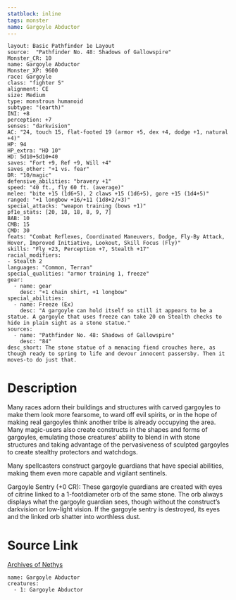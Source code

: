 ```yaml
---
statblock: inline
tags: monster
name: Gargoyle Abductor
---
```

```statblock
layout: Basic Pathfinder 1e Layout
source:  "Pathfinder No. 48: Shadows of Gallowspire"
Monster_CR: 10
name: Gargoyle Abductor
Monster_XP: 9600
race: Gargoyle
class: "fighter 5"
alignment: CE
size: Medium
type: monstrous humanoid
subtype: "(earth)"
INI: +8
perception: +7
senses: "darkvision"
AC: "24, touch 15, flat-footed 19 (armor +5, dex +4, dodge +1, natural +4)"
HP: 94
HP_extra: "HD 10"
HD: 5d10+5d10+40
saves: "Fort +9, Ref +9, Will +4"
saves_other: "+1 vs. fear"
DR: "10/magic"
defensive_abilities: "bravery +1"
speed: "40 ft., fly 60 ft. (average)"
melee: "bite +15 (1d6+5), 2 claws +15 (1d6+5), gore +15 (1d4+5)"
ranged: "+1 longbow +16/+11 (1d8+2/×3)"
special_attacks: "weapon training (bows +1)"
pf1e_stats: [20, 18, 18, 8, 9, 7]
BAB: 10
CMB: 15
CMD: 30
feats: "Combat Reflexes, Coordinated Maneuvers, Dodge, Fly-By Attack, Hover, Improved Initiative, Lookout, Skill Focus (Fly)"
skills: "Fly +23, Perception +7, Stealth +17"
racial_modifiers:
- Stealth 2
languages: "Common, Terran"
special_qualities: "armor training 1, freeze"
gear:
  - name: gear
    desc: "+1 chain shirt, +1 longbow"
special_abilities:
  - name: Freeze (Ex)
    desc: "A gargoyle can hold itself so still it appears to be a statue. A gargoyle that uses freeze can take 20 on Stealth checks to hide in plain sight as a stone statue."
sources:
  - name: "Pathfinder No. 48: Shadows of Gallowspire"
    desc: "84"
desc_short: The stone statue of a menacing fiend crouches here, as though ready to spring to life and devour innocent passersby. Then it moves-to do just that.
```
# Description
Many races adorn their buildings and structures with carved gargoyles to make them look more fearsome, to ward off evil spirits, or in the hope of making real gargoyles think another tribe is already occupying the area. Many magic-users also create constructs in the shapes and forms of gargoyles, emulating those creatures’ ability to blend in with stone structures and taking advantage of the pervasiveness of sculpted gargoyles to create stealthy protectors and watchdogs.

Many spellcasters construct gargoyle guardians that have special abilities, making them even more capable and vigilant sentinels.

Gargoyle Sentry (+0 CR): These gargoyle guardians are created with eyes of citrine linked to a 1-footdiameter orb of the same stone. The orb always displays what the gargoyle guardian sees, though without the construct’s darkvision or low-light vision. If the gargoyle sentry is destroyed, its eyes and the linked orb shatter into worthless dust.
# Source Link
[Archives of Nethys](https://aonprd.com/MonsterDisplay.aspx?ItemName=Gargoyle%20Abductor)
```encounter-table
name: Gargoyle Abductor
creatures:
  - 1: Gargoyle Abductor
```
